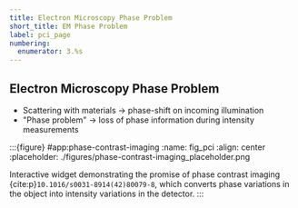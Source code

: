 ```yaml
---
title: Electron Microscopy Phase Problem
short_title: EM Phase Problem
label: pci_page
numbering:
  enumerator: 3.%s
---
```


## Electron Microscopy Phase Problem

- Scattering with materials &rarr; phase-shift on incoming illumination
- "Phase problem" &rarr; loss of phase information during intensity measurements

:::{figure} #app:phase-contrast-imaging
:name: fig_pci
:align: center
:placeholder: ./figures/phase-contrast-imaging_placeholder.png

Interactive widget demonstrating the promise of phase contrast imaging {cite:p}`10.1016/s0031-8914(42)80079-8`, which converts phase variations in the object into intensity variations in the detector.
:::

